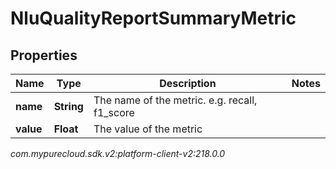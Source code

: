 # NluQualityReportSummaryMetric


## Properties

| Name | Type | Description | Notes |
| ------------ | ------------- | ------------- | ------------- |
| **name** | **String** | The name of the metric. e.g. recall, f1_score |  |
| **value** | **Float** | The value of the metric |  |




_com.mypurecloud.sdk.v2:platform-client-v2:218.0.0_
